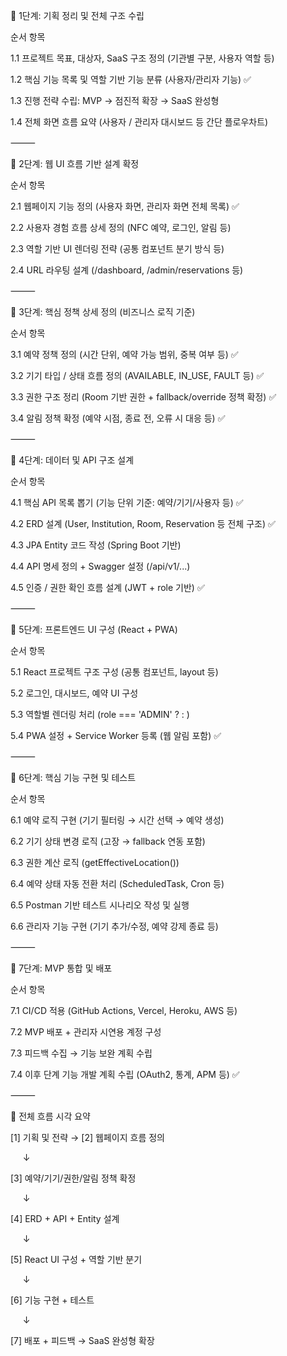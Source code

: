 

  

🔹 1단계: 기획 정리 및 전체 구조 수립

  

순서 항목

1.1 프로젝트 목표, 대상자, SaaS 구조 정의 (기관별 구분, 사용자 역할 등)

1.2 핵심 기능 목록 및 역할 기반 기능 분류 (사용자/관리자 기능) ✅

1.3 진행 전략 수립: MVP → 점진적 확장 → SaaS 완성형

1.4 전체 화면 흐름 요약 (사용자 / 관리자 대시보드 등 간단 플로우차트)

  

  

  

⸻

  

🔹 2단계: 웹 UI 흐름 기반 설계 확정

  

순서 항목

2.1 웹페이지 기능 정의 (사용자 화면, 관리자 화면 전체 목록) ✅

2.2 사용자 경험 흐름 상세 정의 (NFC 예약, 로그인, 알림 등)

2.3 역할 기반 UI 렌더링 전략 (공통 컴포넌트 분기 방식 등)

2.4 URL 라우팅 설계 (/dashboard, /admin/reservations 등)

  

  

  

⸻

  

🔹 3단계: 핵심 정책 상세 정의 (비즈니스 로직 기준)

  

순서 항목

3.1 예약 정책 정의 (시간 단위, 예약 가능 범위, 중복 여부 등) ✅

3.2 기기 타입 / 상태 흐름 정의 (AVAILABLE, IN_USE, FAULT 등) ✅

3.3 권한 구조 정리 (Room 기반 권한 + fallback/override 정책 확정) ✅

3.4 알림 정책 확정 (예약 시점, 종료 전, 오류 시 대응 등) ✅

  

  

  

⸻

  

🔹 4단계: 데이터 및 API 구조 설계

  

순서 항목

4.1 핵심 API 목록 뽑기 (기능 단위 기준: 예약/기기/사용자 등) ✅

4.2 ERD 설계 (User, Institution, Room, Reservation 등 전체 구조) ✅

4.3 JPA Entity 코드 작성 (Spring Boot 기반)

4.4 API 명세 정의 + Swagger 설정 (/api/v1/...)

4.5 인증 / 권한 확인 흐름 설계 (JWT + role 기반) ✅

  

  

  

⸻

  

🔹 5단계: 프론트엔드 UI 구성 (React + PWA)

  

순서 항목

5.1 React 프로젝트 구조 구성 (공통 컴포넌트, layout 등)

5.2 로그인, 대시보드, 예약 UI 구성

5.3 역할별 렌더링 처리 (role === 'ADMIN' ? <AdminDashboard /> : <UserDashboard />)

5.4 PWA 설정 + Service Worker 등록 (웹 알림 포함) ✅

  

  

  

⸻

  

🔹 6단계: 핵심 기능 구현 및 테스트

  

순서 항목

6.1 예약 로직 구현 (기기 필터링 → 시간 선택 → 예약 생성)

6.2 기기 상태 변경 로직 (고장 → fallback 연동 포함)

6.3 권한 계산 로직 (getEffectiveLocation())

6.4 예약 상태 자동 전환 처리 (ScheduledTask, Cron 등)

6.5 Postman 기반 테스트 시나리오 작성 및 실행

6.6 관리자 기능 구현 (기기 추가/수정, 예약 강제 종료 등)

  

  

  

⸻

  

🔹 7단계: MVP 통합 및 배포

  

순서 항목

7.1 CI/CD 적용 (GitHub Actions, Vercel, Heroku, AWS 등)

7.2 MVP 배포 + 관리자 시연용 계정 구성

7.3 피드백 수집 → 기능 보완 계획 수립

7.4 이후 단계 기능 개발 계획 수립 (OAuth2, 통계, APM 등) ✅

  

  

  

⸻

  

🔸 전체 흐름 시각 요약

  

[1] 기획 및 전략 → [2] 웹페이지 흐름 정의

     ↓

[3] 예약/기기/권한/알림 정책 확정

     ↓

[4] ERD + API + Entity 설계

     ↓

[5] React UI 구성 + 역할 기반 분기

     ↓

[6] 기능 구현 + 테스트

     ↓

[7] 배포 + 피드백 → SaaS 완성형 확장

  

  
